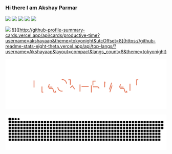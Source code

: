 ### Hi there I am Akshay Parmar

<!--
**Akshayaap/Akshayaap** is a ✨ _special_ ✨ repository because its `README.md` (this file) appears on your GitHub profile.

Here are some ideas to get you started:

- 🔭 I’m currently working on manything
- 🌱 I’m currently learning everything
- 👯 I’m looking to collaborate on anything
- 🤔 I’m looking for help with somthing
- 💬 Ask me about nothing
- 📫 How to reach me: ...
- 😄 Pronouns: ...
- ⚡ Fun fact: ...
-->
![](http://github-profile-summary-cards.vercel.app/api/cards/profile-details?username=akshayaap&theme=tokyonight)
![](http://github-profile-summary-cards.vercel.app/api/cards/repos-per-language?username=akshayaap&theme=tokyonight)
![](http://github-profile-summary-cards.vercel.app/api/cards/most-commit-language?username=akshayaap&theme=tokyonight)
![](http://github-profile-summary-cards.vercel.app/api/cards/stats?username=akshayaap&theme=tokyonight)
![](http://github-profile-summary-cards.vercel.app/api/cards/productive-time?username=akshayaap&theme=tokyonight&utcOffset=8)


![]([http://github-profile-summary-cards.vercel.app/api/cards/productive-time?username=akshayaap&theme=tokyonight&utcOffset=8](https://github-readme-stats-eight-theta.vercel.app/api?username=Akshayaap&show_icons=true&theme=tokyonight&include_all_commits=true&count_private=true))
![]([http://github-profile-summary-cards.vercel.app/api/cards/productive-time?username=akshayaap&theme=tokyonight&utcOffset=8](https://github-readme-stats-eight-theta.vercel.app/api/top-langs/?username=Akshayaap&layout=compact&langs_count=8&theme=tokyonight)

![Hackerman](hackerman.svg)

![Snake Game](contributions.svg)

